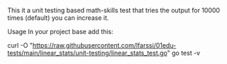 This it a unit testing based math-skills test that tries the output for 10000 times (default) you can increase it.

Usage
In your project base add this:

curl -O "https://raw.githubusercontent.com/lfarssi/01edu-tests/main/linear_stats/unit-testing/linear_stats_test.go"
go test -v 
